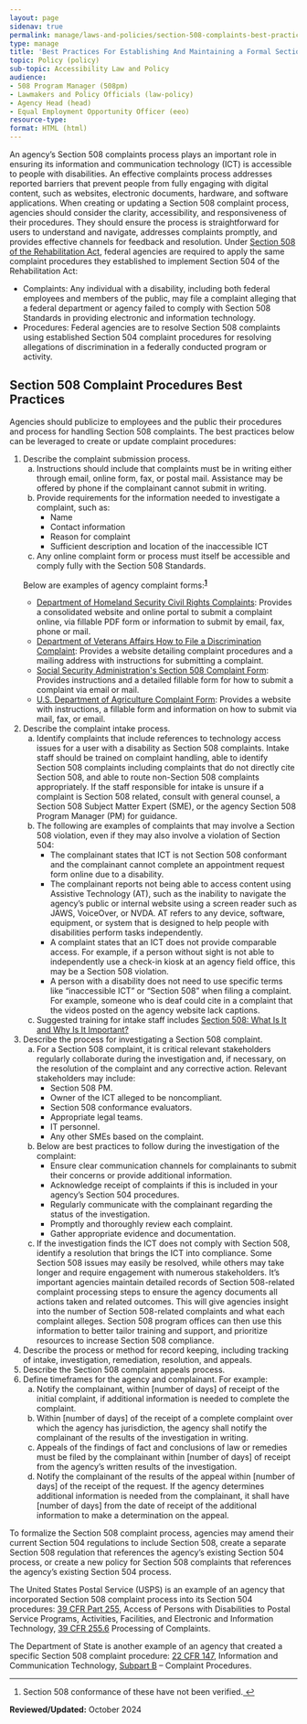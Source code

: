 ```yaml
---
layout: page
sidenav: true
permalink: manage/laws-and-policies/section-508-complaints-best-practices/
type: manage
title: 'Best Practices For Establishing And Maintaining a Formal Section 508 Complaint Process'
topic: Policy (policy)
sub-topic: Accessibility Law and Policy
audience:
- 508 Program Manager (508pm)
- Lawmakers and Policy Officials (law-policy)
- Agency Head (head)
- Equal Employment Opportunity Officer (eeo)
resource-type:
format: HTML (html)
---
```


An agency’s Section 508 complaints process plays an important role in ensuring its information and communication technology (ICT) is accessible to people with disabilities. An effective complaints process addresses reported barriers that prevent people from fully engaging with digital content, such as websites, electronic documents, hardware, and software applications. When creating or updating a Section 508 complaint process, agencies should consider the clarity, accessibility, and responsiveness of their procedures. They should ensure the process is straightforward for users to understand and navigate, addresses complaints promptly, and provides effective channels for feedback and resolution. 
Under [Section 508 of the Rehabilitation Act](https://www.govinfo.gov/content/pkg/USCODE-2011-title29/html/USCODE-2011-title29-chap16-subchapV-sec794d.htm), federal agencies are required to apply the same complaint procedures they established to implement Section 504 of the Rehabilitation Act:
<ul>
    <li>Complaints: Any individual with a disability, including both federal employees and members of the public, may file a complaint alleging that a federal department or agency failed to comply with Section 508 Standards in providing electronic and information technology.</li>
    <li>Procedures: Federal agencies are to resolve Section 508 complaints using established Section 504 complaint procedures for resolving allegations of discrimination in a federally conducted program or activity.</li>
</ul>    

## Section 508 Complaint Procedures Best Practices

Agencies should publicize to employees and the public their procedures and process for handling Section 508 complaints. The best practices below can be leveraged to create or update complaint procedures:

<ol type="1">
   <li>Describe the complaint submission process.
<ol type="a">
    <li>Instructions should include that complaints must be in writing either through email, online form, fax, or postal mail. Assistance may be offered by phone if the complainant cannot submit in writing.</li>
    <li>Provide requirements for the information needed to investigate a complaint, such as:
        <ul>
            <li>Name</li>
            <li>Contact information</li>
            <li>Reason for complaint</li>
            <li>Sufficient description and location of the inaccessible ICT</li>
        </ul>
        </li>
<li>Any online complaint form or process must itself be accessible and comply fully with the Section 508 Standards.</li></ol>

Below are examples of agency complaint forms:<sup><strong><a href="#fn1" id="fr1">1</a></strong></sup>
<ul>
<li><a href="https://www.dhs.gov/file-civil-rights-complaint">Department of Homeland Security Civil Rights Complaints</a>: Provides a consolidated website and online portal to submit a complaint online, via fillable PDF form or information to submit by email, fax, phone or mail.</li>
<li><a href="https://www.va.gov/resources/your-civil-rights-and-how-to-file-a-discrimination-complaint/">Department of Veterans Affairs How to File a Discrimination Complaint</a>: Provides a website detailing complaint procedures and a mailing address with instructions for submitting a complaint.</li>
<li><a href="https://www.ssa.gov/forms/ssa-437.pdf">Social Security Administration's Section 508 Complaint Form</a>: Provides instructions and a detailed fillable form for how to submit a complaint via email or mail.</li>
<li><a href="https://www.usda.gov/oascr/filing-program-discrimination-complaint-usda-customer">U.S. Department of Agriculture Complaint Form</a>: Provides a website with instructions, a fillable form and information on how to submit via mail, fax, or email.</li></ul></li>
<li>Describe the complaint intake process.
<ol type="a">
<li>Identify complaints that include references to technology access issues for a user with a disability as Section 508 complaints. Intake staff should be trained on complaint handling, able to identify Section 508 complaints including complaints that do not directly cite Section 508, and able to route non-Section 508 complaints appropriately. If the staff responsible for intake is unsure if a complaint is Section 508 related, consult with general counsel, a Section 508 Subject Matter Expert (SME), or the agency Section 508 Program Manager (PM) for guidance.</li>
<li>The following are examples of complaints that may involve a Section 508 violation, even if they may also involve a violation of Section 504:
<ul>
<li>The complainant states that ICT is not Section 508 conformant and the complainant cannot complete an appointment request form online due to a disability.</li>
<li>The complainant reports not being able to access content using Assistive Technology (AT), such as the inability to navigate the agency’s public or internal website using a screen reader such as JAWS, VoiceOver, or NVDA. AT refers to any device, software, equipment, or system that is designed to help people with disabilities perform tasks independently.</li>
<li>A complaint states that an ICT does not provide comparable access.  For example, if a person without sight is not able to independently use a check-in kiosk at an agency field office, this may be a Section 508 violation.</li>
<li>A person with a disability does not need to use specific terms like “inaccessible ICT” or “Section 508” when filing a complaint. For example, someone who is deaf could cite in a complaint that the videos posted on the agency website lack captions.</li></ul></li>
<li>Suggested training for intake staff includes <a href="{{site.baseurl}}/training/online-course/section-508-what-is-it/">Section 508: What Is It and Why Is It Important?</a></li></ol></li>
<li>Describe the process for investigating a Section 508 complaint.
<ol type="a">
<li>For a Section 508 complaint, it is critical relevant stakeholders regularly collaborate during the investigation and, if necessary, on the resolution of the complaint and any corrective action.  Relevant stakeholders may include:
<ul>
<li>Section 508 PM.</li>
<li>Owner of the ICT alleged to be noncompliant.</li>
<li>Section 508 conformance evaluators.</li>
<li>Appropriate legal teams.</li>
<li>IT personnel.</li>
<li>Any other SMEs based on the complaint.</li></ul></li>
<li>Below are best practices to follow during the investigation of the complaint:
<ul>
<li>Ensure clear communication channels for complainants to submit their concerns or provide additional information.</li>
<li>Acknowledge receipt of complaints if this is included in your agency’s Section 504 procedures.</li>
<li>Regularly communicate with the complainant regarding the status of the investigation.</li>
<li>Promptly and thoroughly review each complaint.</li>
<li>Gather appropriate evidence and documentation.</li></ul></li>
<li>If the investigation finds the ICT does not comply with Section 508, identify a resolution that brings the ICT into compliance. Some Section 508 issues may easily be resolved, while others may take longer and require engagement with numerous stakeholders. It’s important agencies maintain detailed records of Section 508-related complaint processing steps to ensure the agency documents all actions taken and related outcomes. This will give agencies insight into the number of Section 508-related complaints and what each complaint alleges. Section 508 program offices can then use this information to better tailor training and support, and prioritize resources to increase Section 508 compliance.</li></ol></li>
<li>Describe the process or method for record keeping, including tracking of intake, investigation, remediation, resolution, and appeals.</li>
<li>Describe the Section 508 complaint appeals process.</li>
<li>Define timeframes for the agency and complainant. For example:
<ol type="a">
<li>Notify the complainant, within [number of days] of receipt of the initial complaint, if additional information is needed to complete the complaint.</li>
<li>Within [number of days] of the receipt of a complete complaint over which the agency has jurisdiction, the agency shall notify the complainant of the results of the investigation in writing.</li>
<li>Appeals of the findings of fact and conclusions of law or remedies must be filed by the complainant within [number of days] of receipt from the agency’s written results of the investigation.</li>
<li>Notify the complainant of the results of the appeal within [number of days] of the receipt of the request. If the agency determines additional information is needed from the complainant, it shall have [number of days] from the date of receipt of the additional information to make a determination on the appeal.</li></ol></li></ol>

To formalize the Section 508 complaint process, agencies may amend their current Section 504 regulations to include Section 508, create a separate Section 508 regulation that references the agency’s existing Section 504 process, or create a new policy for Section 508 complaints that references the agency’s existing Section 504 process.  

The United States Postal Service (USPS) is an example of an agency that incorporated Section 508 complaint process into its Section 504 procedures: [39 CFR Part 255](https://www.ecfr.gov/current/title-39/chapter-I/subchapter-D/part-255/), Access of Persons with Disabilities to Postal Service Programs, Activities, Facilities, and Electronic and Information Technology,  [39 CFR 255.6](https://www.ecfr.gov/current/title-39/section-255.6) Processing of Complaints.

The Department of State is another example of an agency that created a specific Section 508 complaint procedure:  [22 CFR 147](https://www.ecfr.gov/current/title-22/chapter-I/subchapter-O/part-147), Information and Communication Technology, [Subpart B](https://www.ecfr.gov/current/title-22/part-147/subpart-B) – Complaint Procedures.

<hr>
<div>
  <h2 style="position: absolute; clip: rect(0 0 0 0); visibility: hidden; opacity: 0;" id="footnote-label">Footnote</h2>
  <ol>
    <li id="fn1">Section 508 conformance of these have not been verified.<a href="#fr1" aria-label="Back to content"> ↩ </a></li>
    </ol>
    </div>


**Reviewed/Updated:** October 2024